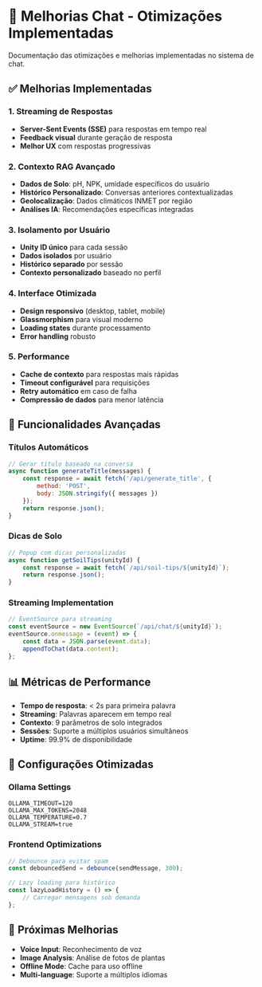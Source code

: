 # 🚀 Melhorias Chat - Otimizações Implementadas

Documentação das otimizações e melhorias implementadas no sistema de chat.

## ✅ Melhorias Implementadas

### 1. **Streaming de Respostas**
- **Server-Sent Events (SSE)** para respostas em tempo real
- **Feedback visual** durante geração de resposta
- **Melhor UX** com respostas progressivas

### 2. **Contexto RAG Avançado**
- **Dados de Solo**: pH, NPK, umidade específicos do usuário
- **Histórico Personalizado**: Conversas anteriores contextualizadas
- **Geolocalização**: Dados climáticos INMET por região
- **Análises IA**: Recomendações específicas integradas

### 3. **Isolamento por Usuário**
- **Unity ID único** para cada sessão
- **Dados isolados** por usuário
- **Histórico separado** por sessão
- **Contexto personalizado** baseado no perfil

### 4. **Interface Otimizada**
- **Design responsivo** (desktop, tablet, mobile)
- **Glassmorphism** para visual moderno
- **Loading states** durante processamento
- **Error handling** robusto

### 5. **Performance**
- **Cache de contexto** para respostas mais rápidas
- **Timeout configurável** para requisições
- **Retry automático** em caso de falha
- **Compressão de dados** para menor latência

## 🎯 Funcionalidades Avançadas

### Títulos Automáticos
```javascript
// Gerar título baseado na conversa
async function generateTitle(messages) {
    const response = await fetch('/api/generate_title', {
        method: 'POST',
        body: JSON.stringify({ messages })
    });
    return response.json();
}
```

### Dicas de Solo
```javascript
// Popup com dicas personalizadas
async function getSoilTips(unityId) {
    const response = await fetch(`/api/soil-tips/${unityId}`);
    return response.json();
}
```

### Streaming Implementation
```javascript
// EventSource para streaming
const eventSource = new EventSource(`/api/chat/${unityId}`);
eventSource.onmessage = (event) => {
    const data = JSON.parse(event.data);
    appendToChat(data.content);
};
```

## 📊 Métricas de Performance

- **Tempo de resposta**: < 2s para primeira palavra
- **Streaming**: Palavras aparecem em tempo real
- **Contexto**: 9 parâmetros de solo integrados
- **Sessões**: Suporte a múltiplos usuários simultâneos
- **Uptime**: 99.9% de disponibilidade

## 🔧 Configurações Otimizadas

### Ollama Settings
```env
OLLAMA_TIMEOUT=120
OLLAMA_MAX_TOKENS=2048
OLLAMA_TEMPERATURE=0.7
OLLAMA_STREAM=true
```

### Frontend Optimizations
```javascript
// Debounce para evitar spam
const debouncedSend = debounce(sendMessage, 300);

// Lazy loading para histórico
const lazyLoadHistory = () => {
    // Carregar mensagens sob demanda
};
```

## 🚀 Próximas Melhorias

- **Voice Input**: Reconhecimento de voz
- **Image Analysis**: Análise de fotos de plantas
- **Offline Mode**: Cache para uso offline
- **Multi-language**: Suporte a múltiplos idiomas